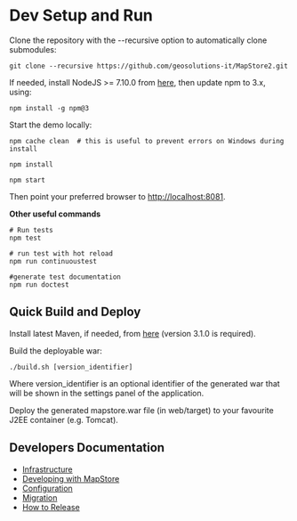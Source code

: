 # Dev Setup and Run

Clone the repository with the --recursive option to automatically clone submodules:

```
git clone --recursive https://github.com/geosolutions-it/MapStore2.git
```

If needed, install NodeJS >= 7.10.0 from [here](https://nodejs.org/en/download/releases/), then update npm to 3.x, using:

```
npm install -g npm@3
```

Start the demo locally:

```
npm cache clean  # this is useful to prevent errors on Windows during install

npm install

npm start
```

Then point your preferred browser to [http://localhost:8081](http://localhost:8081).

**Other useful commands**
```
# Run tests
npm test

# run test with hot reload
npm run continuoustest

#generate test documentation
npm run doctest
```
## Quick Build and Deploy

Install latest Maven, if needed, from [here](https://maven.apache.org/download.cgi) (version 3.1.0 is required).

Build the deployable war:

```
./build.sh [version_identifier]
```

Where version_identifier is an optional identifier of the generated war that will be shown in the settings panel of the application.

Deploy the generated mapstore.war file (in web/target) to your favourite J2EE container (e.g. Tomcat).

## Developers Documentation
 * [Infrastructure](infrastructure-and-general-architecture)
 * [Developing with MapStore](developing-with-mapstore-2-intro)
 * [Configuration](configuration-files)
 * [Migration](mapstore-migration-guide)
 * [How to Release](release)